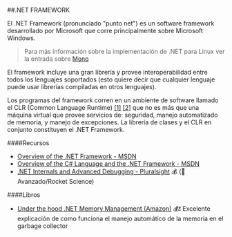 ##.NET FRAMEWORK

El .NET Framework (pronunciado "punto net") es un software framework
desarrollado por Microsoft que corre principalmente sobre Microsoft Windows.

>Para más información sobre la implementación de .NET para Linux ver la entrada sobre [Mono]("Mono.md")

El framework incluye una gran librería y provee interoperabilidad entre todos los
lenguajes soportados (esto quiere decir que cualquier lenguaje puede usar librerías
  compiladas en otros lenguajes).

Los programas del framework corren en un ambiente de software
llamado el CLR (Common Language Runtime) [[1]](http://en.wikipedia.org/wiki/Common_Language_Runtime) [[2]](http://msdn.microsoft.com/en-us/library/8bs2ecf4.aspx)
que no es más que una máquina virtual que provee servicios de: seguridad,
manejo automatizado de memoria, y manejo de excepciones. La librería de clases
y el CLR en conjunto constituyen el .NET Framework.

####Recursos

* [Overview of the .NET Framework - MSDN](http://msdn.microsoft.com/en-us/library/zw4w595w.aspx)
* [Overview of the C# Language and the .NET Framework - MSDN](http://msdn.microsoft.com/en-us/library/z1zx9t92.aspx)
* [.NET Internals and Advanced Debugging - Pluralsight](http://pluralsight.com/training/courses/TableOfContents?courseName=dotnet-internals-adv-debug) :moneybag: (:rocket: Avanzado/Rocket Science)

####Libros

* [Under the hood .NET Memory Management (Amazon)](http://amzn.com/1906434751) :moneybag::exclamation: Excelente explicación de como funciona el manejo automático de la memoria en el garbage collector
